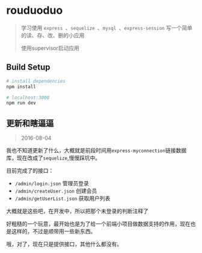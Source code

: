 # rouduoduo

> 学习使用 `express `、`sequelize `、`mysql `、`express-session` 写一个简单的读、存、改、删的小应用
> 
> 使用supervisor启动应用

## Build Setup

``` bash
# install dependencies
npm install

# localhost:3000
npm run dev
```

## 更新和瞎逼逼
> 2016-08-04

我也不知道更新了什么，大概就是前段时间用`express-myconnection`链接数据库，现在改成了`sequelize`,慢慢踩坑中。

目前完成了的接口：

* `/admin/login.json` 管理员登录
* `/admin/createUser.json` 创建会员
* `/admin/getUserList.json` 获取用户列表

大概就是这些吧，在开发中，所以把那个未登录的判断注释了

好粗糙的一个玩意，最开始也是为了给一个前端小项目做数据支持的作用，现在也是这样的，不过是顺带用一些新东西。

哦，对了，现在只是提供接口，其他什么都没有。


